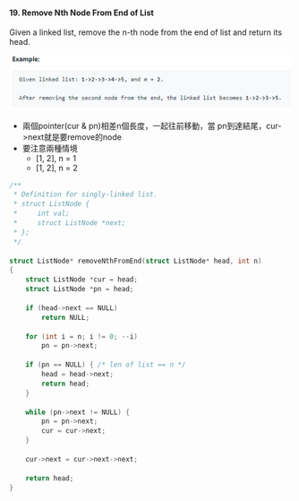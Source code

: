 #### 19. Remove Nth Node From End of List
Given a linked list, remove the n-th node from the end of list and return its head.
<p align="center">
    <img src="https://github.com/asli18/leetcode/blob/master/019_example.png?raw=true" alt="019_example"/>
</p>

- 兩個pointer(cur & pn)相差n個長度，一起往前移動，當 pn到達結尾，cur->next就是要remove的node
- 要注意兩種情境
    - [1, 2], n = 1
    - [1, 2], n = 2
<div style="page-break-after: always;"></div>

```c
/**
 * Definition for singly-linked list.
 * struct ListNode {
 *     int val;
 *     struct ListNode *next;
 * };
 */

struct ListNode* removeNthFromEnd(struct ListNode* head, int n)
{
    struct ListNode *cur = head;
    struct ListNode *pn = head;
    
    if (head->next == NULL)
        return NULL;
    
    for (int i = n; i != 0; --i)
        pn = pn->next;
    
    if (pn == NULL) { /* len of list == n */
        head = head->next;
        return head;
    }
    
    while (pn->next != NULL) {
        pn = pn->next;
        cur = cur->next;
    }
    
    cur->next = cur->next->next;

    return head;
}
```
